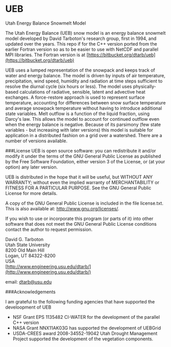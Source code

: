 # UEB

Utah Energy Balance Snowmelt Model

The Utah Energy Balance (UEB) snow model is an energy balance snowmelt model developed by David Tarboton's research group, first in 1994, and updated over the years. This repo if for the C++ version ported from the earlier Fortran version so as to be easier to use with NetCDF and parallel MPI libraries. The Fortran version is at [https://bitbucket.org/dtarb/ueb](https://bitbucket.org/dtarb/ueb)  

UEB uses a lumped representation of the snowpack and keeps track of water and energy balance. The model is driven by inputs of air temperature, precipitation, wind speed, humidity and radiation at time steps sufficient to resolve the diurnal cycle (six hours or less). The model uses physically-based calculations of radiative, sensible, latent and advective heat exchanges. A force-restore approach is used to represent surface temperature, accounting for differences between snow surface temperature and average snowpack temperature without having to introduce additional state variables. Melt outflow is a function of the liquid fraction, using Darcy's law. This allows the model to account for continued outflow even when the energy balance is negative. Because of its parsimony (few state variables - but increasing with later versions) this model is suitable for application in a distributed fashion on a grid over a watershed. There are a number of versions available. 

###License
UEB is open source software: you can redistribute it and/or modify
it under the terms of the GNU General Public License as published by
the Free Software Foundation, either version 3 of the License, or
(at your option) any later version.

UEB is distributed in the hope that it will be useful,
but WITHOUT ANY WARRANTY; without even the implied warranty of
MERCHANTABILITY or FITNESS FOR A PARTICULAR PURPOSE.  See the
GNU General Public License for more details.

A copy of the GNU General Public License is included in the file license.txt.
This is also available at: http://www.gnu.org/licenses/.

If you wish to use or incorporate this program (or parts of it) into 
other software that does not meet the GNU General Public License 
conditions contact the author to request permission.

David G. Tarboton  
Utah State University  
8200 Old Main Hill  
Logan, UT 84322-8200  
USA  
[http://www.engineering.usu.edu/dtarb/](http://www.engineering.usu.edu/dtarb/) 

email:  dtarb@usu.edu 

###Acknowledgements

I am grateful to the following funding agencies that have supported the develoopment of UEB

* NSF Grant EPS 1135482 CI-WATER for the development of the parallel C++ version
* NASA Grant NNX11AK03G has supported the development of UEBGrid
* USDA-CREES award 2008-34552-19042 Utah Drought Management Project supported the development of the vegetation components.

